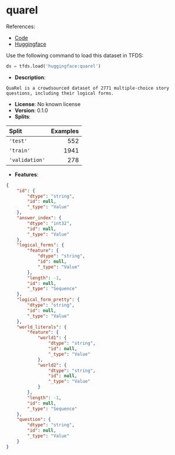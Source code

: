 # quarel

References:

*   [Code](https://github.com/huggingface/datasets/blob/master/datasets/quarel)
*   [Huggingface](https://huggingface.co/datasets/quarel)



Use the following command to load this dataset in TFDS:

```python
ds = tfds.load('huggingface:quarel')
```

*   **Description**:

```
QuaRel is a crowdsourced dataset of 2771 multiple-choice story questions, including their logical forms.
```

*   **License**: No known license
*   **Version**: 0.1.0
*   **Splits**:

Split  | Examples
:----- | -------:
`'test'` | 552
`'train'` | 1941
`'validation'` | 278

*   **Features**:

```json
{
    "id": {
        "dtype": "string",
        "id": null,
        "_type": "Value"
    },
    "answer_index": {
        "dtype": "int32",
        "id": null,
        "_type": "Value"
    },
    "logical_forms": {
        "feature": {
            "dtype": "string",
            "id": null,
            "_type": "Value"
        },
        "length": -1,
        "id": null,
        "_type": "Sequence"
    },
    "logical_form_pretty": {
        "dtype": "string",
        "id": null,
        "_type": "Value"
    },
    "world_literals": {
        "feature": {
            "world1": {
                "dtype": "string",
                "id": null,
                "_type": "Value"
            },
            "world2": {
                "dtype": "string",
                "id": null,
                "_type": "Value"
            }
        },
        "length": -1,
        "id": null,
        "_type": "Sequence"
    },
    "question": {
        "dtype": "string",
        "id": null,
        "_type": "Value"
    }
}
```


